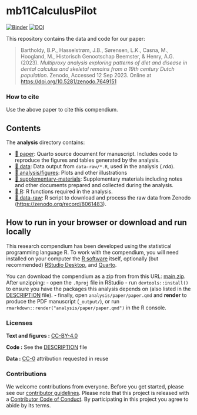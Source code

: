 
<!-- README.md is generated from README.Rmd. Please edit that file -->

# mb11CalculusPilot

[![Binder](https://mybinder.org/badge_logo.svg)](https://mybinder.org/v2/gh/bbartholdy/mb11CalculusPilot/main?urlpath=rstudio)
[![DOI](https://zenodo.org/badge/DOI/10.5281/zenodo.7649825.svg)](https://zenodo.org/badge/DOI/10.5281/zenodo.7649825)

This repository contains the data and code for our paper:

<!--
> Authors, (YYYY). _Multiproxy analysis exploring patterns of diet and disease in dental calculus and skeletal remains from a 19th century Dutch population_. Name of journal/book <https://doi.org/xxx/xxx>

Our pre-print is online here:
-->

> Bartholdy, B.P., Hasselstrøm, J.B., Sørensen, L.K., Casna, M.,
> Hoogland, M., Historisch Genootschap Beemster, & Henry, A.G. (2023).
> *Multiproxy analysis exploring patterns of diet and disease in dental
> calculus and skeletal remains from a 19th century Dutch population*.
> Zenodo, Accessed 12 Sep 2023. Online at
> <https://doi.org/10.5281/zenodo.7649151>

### How to cite

Use the above paper to cite this compendium.

<!--
Please cite this compendium as:

> Bartholdy, B.P., Hasselstrøm, J.B., Sørensen, L.K., Casna, M., Hoogland, M., Historisch Genootschap Beemster, & Henry, A.G., (2023). _Compendium of R code and data for Multiproxy analysis exploring patterns of diet and disease in dental calculus and skeletal remains from a 19th century Dutch population_. Accessed 12 Sep 2023. Online at <https://doi.org/10.5281/zenodo.7649825>
-->

## Contents

The **analysis** directory contains:

- [:file_folder: paper](/analysis/paper): Quarto source document for
  manuscript. Includes code to reproduce the figures and tables
  generated by the analysis.
- [:file_folder: data](/data/): Data output from `data-raw/*.R`, used in
  the analysis (*.rda*).
- [:file_folder: analysis/figures](/analysis/figures): Plots and other
  illustrations
- [:file_folder:
  supplementary-materials](/analysis/supplementary-materials):
  Supplementary materials including notes and other documents prepared
  and collected during the analysis.
- [:file_folder: R](/R/): R functions required in the analysis.
- [:file_folder: data-raw](/data-raw/): R script to download and process
  the raw data from Zenodo (<https://zenodo.org/record/8061483>).

## How to run in your browser or download and run locally

This research compendium has been developed using the statistical
programming language R. To work with the compendium, you will need
installed on your computer the [R
software](https://cloud.r-project.org/) itself, optionally (but
recommended) [RStudio
Desktop](https://rstudio.com/products/rstudio/download/), and
[Quarto](https://quarto.org/docs/get-started/).

You can download the compendium as a zip from from this URL:
[main.zip](/archive/main.zip). After unzipping: - open the `.Rproj` file
in RStudio - run `devtools::install()` to ensure you have the packages
this analysis depends on (also listed in the [DESCRIPTION](/DESCRIPTION)
file). - finally, open `analysis/paper/paper.qmd` and **render** to
produce the PDF manuscript (`_output/`), or run
`rmarkdown::render("analysis/paper/paper.qmd")` in the R console.

### Licenses

**Text and figures :**
[CC-BY-4.0](http://creativecommons.org/licenses/by/4.0/)

**Code :** See the [DESCRIPTION](DESCRIPTION) file

**Data :** [CC-0](http://creativecommons.org/publicdomain/zero/1.0/)
attribution requested in reuse

### Contributions

We welcome contributions from everyone. Before you get started, please
see our [contributor guidelines](CONTRIBUTING.md). Please note that this
project is released with a [Contributor Code of Conduct](CONDUCT.md). By
participating in this project you agree to abide by its terms.

